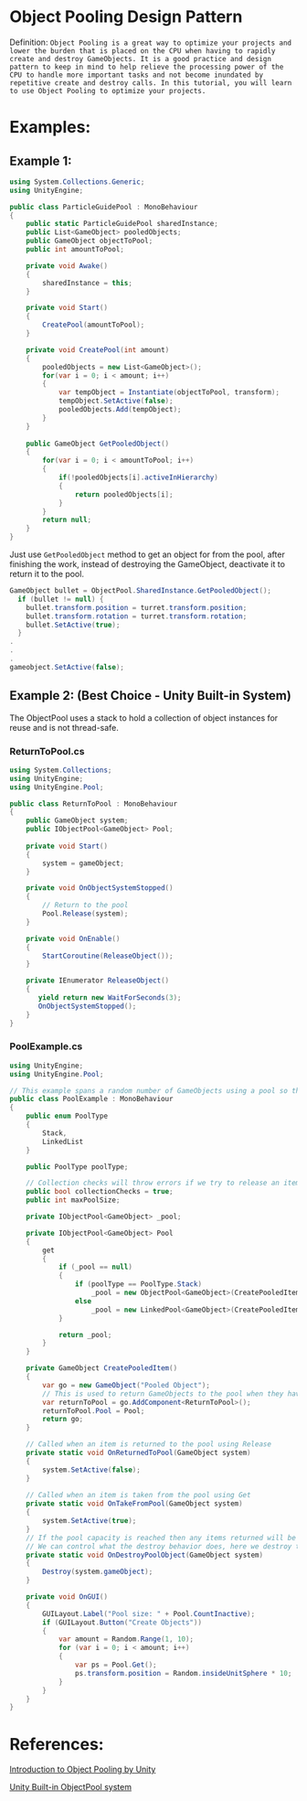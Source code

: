 # Object Pooling Design Pattern

Definition: `Object Pooling is a great way to optimize your projects and lower the burden that is placed on the CPU when having to rapidly create and destroy GameObjects. It is a good practice and design pattern to keep in mind to help relieve the processing power of the CPU to handle more important tasks and not become inundated by repetitive create and destroy calls. In this tutorial, you will learn to use Object Pooling to optimize your projects.`

# Examples:

## Example 1:

```C#
using System.Collections.Generic;
using UnityEngine;

public class ParticleGuidePool : MonoBehaviour
{
    public static ParticleGuidePool sharedInstance;
    public List<GameObject> pooledObjects;
    public GameObject objectToPool;
    public int amountToPool;

    private void Awake()
    {
        sharedInstance = this;
    }

    private void Start()
    {
        CreatePool(amountToPool);
    }

    private void CreatePool(int amount)
    {
        pooledObjects = new List<GameObject>();
        for(var i = 0; i < amount; i++)
        {
            var tempObject = Instantiate(objectToPool, transform);
            tempObject.SetActive(false);
            pooledObjects.Add(tempObject);
        }
    }
    
    public GameObject GetPooledObject()
    {
        for(var i = 0; i < amountToPool; i++)
        {
            if(!pooledObjects[i].activeInHierarchy)
            {
                return pooledObjects[i];
            }
        }
        return null;
    }
}
```

Just use `GetPooledObject` method to get an object for from the pool, after finishing the work, instead of destroying the GameObject, deactivate it to return it to the pool.
```C#
GameObject bullet = ObjectPool.SharedInstance.GetPooledObject(); 
  if (bullet != null) {
    bullet.transform.position = turret.transform.position;
    bullet.transform.rotation = turret.transform.rotation;
    bullet.SetActive(true);
  }
.
.
.
gameobject.SetActive(false);
```

## Example 2: (Best Choice - Unity Built-in System)

The ObjectPool uses a stack to hold a collection of object instances for reuse and is not thread-safe.

### ReturnToPool.cs
```C#
using System.Collections;
using UnityEngine;
using UnityEngine.Pool;

public class ReturnToPool : MonoBehaviour
{
    public GameObject system;
    public IObjectPool<GameObject> Pool;
    
    private void Start()
    {
        system = gameObject;
    }

    private void OnObjectSystemStopped()
    {
        // Return to the pool
        Pool.Release(system);
    }

    private void OnEnable()
    {
        StartCoroutine(ReleaseObject());
    }

    private IEnumerator ReleaseObject()
    {
       yield return new WaitForSeconds(3);
       OnObjectSystemStopped();
    }
}
```
### PoolExample.cs

```C#
using UnityEngine;
using UnityEngine.Pool;

// This example spans a random number of GameObjects using a pool so that old systems can be reused.
public class PoolExample : MonoBehaviour
{
    public enum PoolType
    {
        Stack,
        LinkedList
    }

    public PoolType poolType;

    // Collection checks will throw errors if we try to release an item that is already in the pool.
    public bool collectionChecks = true;
    public int maxPoolSize;

    private IObjectPool<GameObject> _pool;

    private IObjectPool<GameObject> Pool
    {
        get
        {
            if (_pool == null)
            {
                if (poolType == PoolType.Stack)
                    _pool = new ObjectPool<GameObject>(CreatePooledItem, OnTakeFromPool, OnReturnedToPool, OnDestroyPoolObject, collectionChecks, 10, maxPoolSize);
                else
                    _pool = new LinkedPool<GameObject>(CreatePooledItem, OnTakeFromPool, OnReturnedToPool, OnDestroyPoolObject, collectionChecks, maxPoolSize);
            }

            return _pool;
        }
    }

    private GameObject CreatePooledItem()
    {
        var go = new GameObject("Pooled Object");
        // This is used to return GameObjects to the pool when they have stopped.
        var returnToPool = go.AddComponent<ReturnToPool>();
        returnToPool.Pool = Pool;
        return go;
    }

    // Called when an item is returned to the pool using Release
    private static void OnReturnedToPool(GameObject system)
    {
        system.SetActive(false);
    }
    
    // Called when an item is taken from the pool using Get
    private static void OnTakeFromPool(GameObject system)
    {
        system.SetActive(true);
    }
    // If the pool capacity is reached then any items returned will be destroyed.
    // We can control what the destroy behavior does, here we destroy the GameObject.
    private static void OnDestroyPoolObject(GameObject system)
    {
        Destroy(system.gameObject);
    }

    private void OnGUI()
    {
        GUILayout.Label("Pool size: " + Pool.CountInactive);
        if (GUILayout.Button("Create Objects"))
        {
            var amount = Random.Range(1, 10);
            for (var i = 0; i < amount; i++)
            {
                var ps = Pool.Get();
                ps.transform.position = Random.insideUnitSphere * 10;
            }
        }
    }
}
```

# References:
[Introduction to Object Pooling by Unity](https://learn.unity.com/tutorial/introduction-to-object-pooling)

[Unity Built-in ObjectPool<T> system](https://docs.unity3d.com/ScriptReference/Pool.ObjectPool_1.html)
